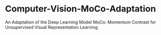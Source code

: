 # Computer-Vision-MoCo-Adaptation
An Adaptation of the Deep Learning Model MoCo: Momentum Contrast for Unsupervised Visual Representation Learning
